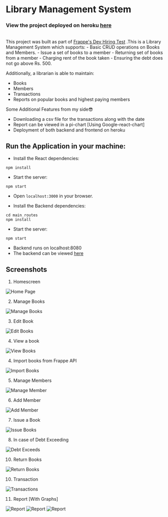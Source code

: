 # Library Management System

### View the project deployed on heroku [here](https://library-management-system-2.herokuapp.com/)<br>
 
<br>
This project was built as part of <a href="https://frappe.io/dev-hiring-test">Frappe's Dev Hiring Test</a> .This is a Library Management System which supports:
- Basic CRUD operations on Books and Members.
- Issue a set of books to a member
- Returning set of books from a member
- Charging rent of the book taken
- Ensuring the debt does not go above Rs. 500.

Additionally, a librarian is able to maintain:
- Books
- Members
- Transactions
- Reports on popular books and highest paying members

Some Additional Features from my side😎
- Downloading a csv file for the transactions along with the date 
- Report can be viewed in a pi-chart [Using Google-react-chart]
- Deployment of both backend and frontend on heroku


## Run the Application in your machine:

- Install the React dependencies:

```
npm install
```
- Start the server:
```
npm start
```
- Open `localhost:3000` in your browser.


- Install the Backend dependencies:

```
cd main_routes
npm install
```
- Start the server:
```
npm start
```
- Backend runs on localhost:8080
- The backend can be viewed [here](https://frappebackend.herokuapp.com/books)

## Screenshots
1. Homescreen
<img src="screeshots/homescreen.PNG" alt="Home Page">

2. Manage Books
<img src="screeshots/manage-books.PNG" alt="Manage Books">

3. Edit Book
<img src="screeshots/update-book.PNG" alt="Edit Books">

4. View a book
<img src="screeshots/view-book.PNG" alt="View Books">

4. Import books from Frappe API
<img src="screeshots/import.PNG" alt="Import Books">

5. Manage Members

<img src="screeshots/manage-members.PNG" alt="Manage Member">

6. Add Member
<img src="screeshots/add-member.PNG" alt="Add Member">

7. Issue a Book
<img src="screeshots/issue-book.PNG" alt="Issue Books">

8. In case of Debt Exceeding
<img src="screeshots/debt-exceed.PNG" alt="Debt Exceeds">

10. Return Books
<img src="screeshots/return.PNG" alt="Return Books">

10. Transaction
<img src="screeshots/transactions.PNG" alt="Transactions">

11. Report [With Graphs]
<img src="screeshots/report1.PNG" alt="Report">
<img src="screeshots/report2.PNG" alt="Report">
<img src="screeshots/report3.PNG" alt="Report">






